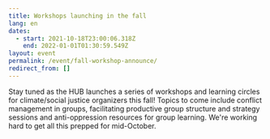 ```yaml
---
title: Workshops launching in the fall
lang: en
dates:
  - start: 2021-10-18T23:00:06.318Z
    end: 2022-01-01T01:30:59.549Z
layout: event
permalink: /event/fall-workshop-announce/
redirect_from: []
---
```

Stay tuned as the HUB launches a series of workshops and learning circles for climate/social justice organizers this fall! Topics to come include conflict management in groups, facilitating productive group structure and strategy sessions and anti-oppression resources for group learning. We're working hard to get all this prepped for mid-October.